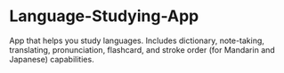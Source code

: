 # Language-Studying-App
App that helps you study languages. Includes dictionary, note-taking, translating, pronunciation, flashcard, and stroke order (for Mandarin and Japanese) capabilities.

